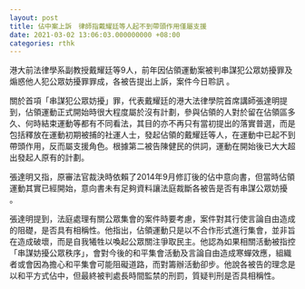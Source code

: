 ```yaml
---
layout: post
title: 佔中案上訴　律師指戴耀廷等人起不到帶頭作用僅屬支援
date: 2021-03-02 13:06:03.000000000 +08:00
categories: rthk
---
```


港大前法律學系副教授戴耀廷等9人，前年因佔領運動案被判串謀犯公眾妨擾罪及煽惑他人犯公眾妨擾罪罪成，各被告提出上訴，案件今日聆訊 。

關於首項「串謀犯公眾妨擾」罪，代表戴耀廷的港大法律學院首席講師張達明提到，佔領運動正式開始時很大程度屬於沒有計劃，參與佔領的人對於留在佔領區多久、何時結束運動等都有不同看法，其目的亦不再只有當初提出的落實普選，而是包括釋放在運動初期被捕的社運人士，發起佔領的戴耀廷等人，在運動中已起不到帶頭作用，反而屬支援角色。根據第二被告陳健民的供詞，運動在開始後已大大超出發起人原有的計劃。

張達明又指，原審法官裁決時依賴了2014年9月修訂後的佔中意向書，但當時佔領運動其實已經開始，意向書未有足夠資料讓法庭裁斷各被告是否有串謀公眾妨擾 。

張達明提到，法庭處理有關公眾集會的案件時要考慮，案件對其行使言論自由造成的阻礎，是否具有相稱性。他指出，佔領運動只是以不合作形式進行集會，並非旨在造成破壞，而是自我犧牲以喚起公眾關注爭取民主。他認為如果相關活動被指控「串謀妨擾公眾秩序」，會對今後的和平集會活動及言論自由造成寒蟬效應，組織者或會因為擔心和平集會可能阻礙道路，而對籌辦活動卻步。他說各被告的理念是以和平方式佔中，但最終被判處長時間監禁的刑罰，質疑判刑是否具相稱性。
